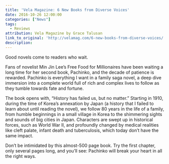 ```yaml
---
title: 'Vela Magazine: 6 New Books from Diverse Voices'
date: 2016-10-26 12:00:00
categories: ["News"]
tags:
  - Reviews
attribution: Vela Magazine by Grace Talusan
link_to_original: 'http://velamag.com/6-new-books-from-diverse-voices/'
description:
---
```



Good novels come to readers who wait.

Fans of novelist Min Jin Lee’s Free Food for Millionaires have been waiting a long time for her second book, Pachinko, and the decade of patience is rewarded. Pachinko is everything I want in a family saga novel, a deep dive immersion into a complete world full of rich and complex lives to follow as they tumble towards fate and fortune.

The book opens with, “History has failed us, but no matter.” Starting in 1910, during the time of Korea’s annexation by Japan (a history that I failed to learn about until reading the novel), we follow 80 years in the life of a family, from humble beginnings in a small village in Korea to the shimmering sights and sounds of big cities in Japan. Characters are swept up in historical forces, such as World War II, and profoundly changed by medical realities like cleft palate, infant death and tuberculosis, which today don’t have the same impact.

Don’t be intimidated by this almost-500 page book. Try the first chapter, only several pages long, and you’ll see: Pachinko will break your heart in all the right ways.